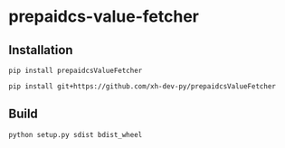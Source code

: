 # prepaidcs-value-fetcher

## Installation
```shell
pip install prepaidcsValueFetcher
```

```shell
pip install git+https://github.com/xh-dev-py/prepaidcsValueFetcher
```


## Build
```shell
python setup.py sdist bdist_wheel
```